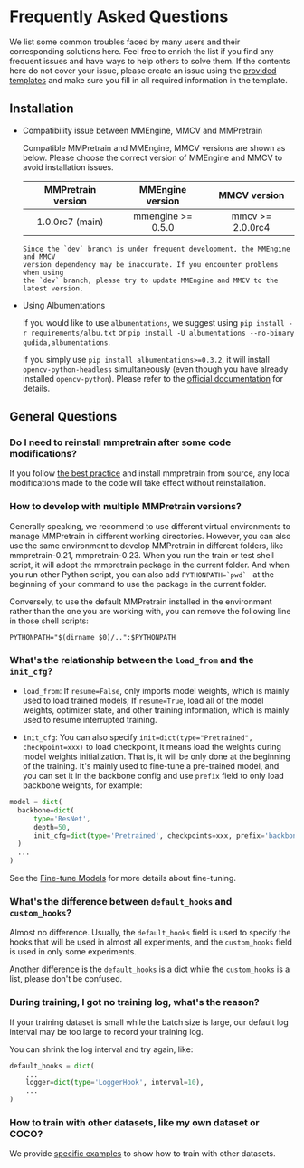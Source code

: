 # Frequently Asked Questions

We list some common troubles faced by many users and their corresponding
solutions here. Feel free to enrich the list if you find any frequent issues
and have ways to help others to solve them. If the contents here do not cover
your issue, please create an issue using the
[provided templates](https://github.com/open-mmlab/mmpretrain/issues/new/choose)
and make sure you fill in all required information in the template.

## Installation

- Compatibility issue between MMEngine, MMCV and MMPretrain

  Compatible MMPretrain and MMEngine, MMCV versions are shown as below. Please
  choose the correct version of MMEngine and MMCV to avoid installation issues.

  | MMPretrain version | MMEngine version  |   MMCV version   |
  | :----------------: | :---------------: | :--------------: |
  |  1.0.0rc7 (main)   | mmengine >= 0.5.0 | mmcv >= 2.0.0rc4 |

  ```{note}
  Since the `dev` branch is under frequent development, the MMEngine and MMCV
  version dependency may be inaccurate. If you encounter problems when using
  the `dev` branch, please try to update MMEngine and MMCV to the latest version.
  ```

- Using Albumentations

  If you would like to use `albumentations`, we suggest using `pip install -r requirements/albu.txt` or
  `pip install -U albumentations --no-binary qudida,albumentations`.

  If you simply use `pip install albumentations>=0.3.2`, it will install `opencv-python-headless` simultaneously
  (even though you have already installed `opencv-python`). Please refer to the
  [official documentation](https://albumentations.ai/docs/getting_started/installation/#note-on-opencv-dependencies)
  for details.

## General Questions

### Do I need to reinstall mmpretrain after some code modifications?

If you follow [the best practice](../get_started.md#best-practices) and install mmpretrain from source,
any local modifications made to the code will take effect without
reinstallation.

### How to develop with multiple MMPretrain versions?

Generally speaking, we recommend to use different virtual environments to
manage MMPretrain in different working directories. However, you
can also use the same environment to develop MMPretrain in different
folders, like mmpretrain-0.21, mmpretrain-0.23. When you run the train or test shell script,
it will adopt the mmpretrain package in the current folder. And when you run other Python
script, you can also add `` PYTHONPATH=`pwd`  `` at the beginning of your command
to use the package in the current folder.

Conversely, to use the default MMPretrain installed in the environment
rather than the one you are working with, you can remove the following line
in those shell scripts:

```shell
PYTHONPATH="$(dirname $0)/..":$PYTHONPATH
```

### What's the relationship between the `load_from` and the `init_cfg`?

- `load_from`: If `resume=False`, only imports model weights, which is mainly used to load trained models;
  If `resume=True`, load all of the model weights, optimizer state, and other training information, which is
  mainly used to resume interrupted training.

- `init_cfg`: You can also specify `init=dict(type="Pretrained", checkpoint=xxx)` to load checkpoint, it
  means load the weights during model weights initialization. That is, it will be only done at the
  beginning of the training. It's mainly used to fine-tune a pre-trained model, and you can set it in
  the backbone config and use `prefix` field to only load backbone weights, for example:

```python
model = dict(
  backbone=dict(
      type='ResNet',
      depth=50,
      init_cfg=dict(type='Pretrained', checkpoints=xxx, prefix='backbone'),
  )
  ...
)
```

See the [Fine-tune Models](./finetune_custom_dataset.md) for more details about fine-tuning.

### What's the difference between `default_hooks` and `custom_hooks`?

Almost no difference. Usually, the `default_hooks` field is used to specify the hooks that will be used in almost
all experiments, and the `custom_hooks` field is used in only some experiments.

Another difference is the `default_hooks` is a dict while the `custom_hooks` is a list, please don't be
confused.

### During training, I got no training log, what's the reason?

If your training dataset is small while the batch size is large, our default log interval may be too large to
record your training log.

You can shrink the log interval and try again, like:

```python
default_hooks = dict(
    ...
    logger=dict(type='LoggerHook', interval=10),
    ...
)
```

### How to train with other datasets, like my own dataset or COCO?

We provide [specific examples](./pretrain_custom_dataset.md) to show how to train with other datasets.
